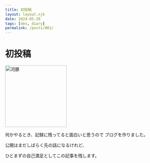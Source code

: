 ```yaml
---
title: 初投稿
layout: layout.njk
date: 2024-05-20
tags: [dev, diary]
permalink: /posts/001/
---
```



# 初投稿

<img class="img-s" src="{{ '../assets/fish_fugu_haku.png' | relativePath }}" alt="河豚" width="200">







何かやるとき、記録に残ってると面白いと思うので
ブログを作りました。


公開はまだしばらく先の話になるけれど、

ひとまずの自己満足としてこの記事を残します。

